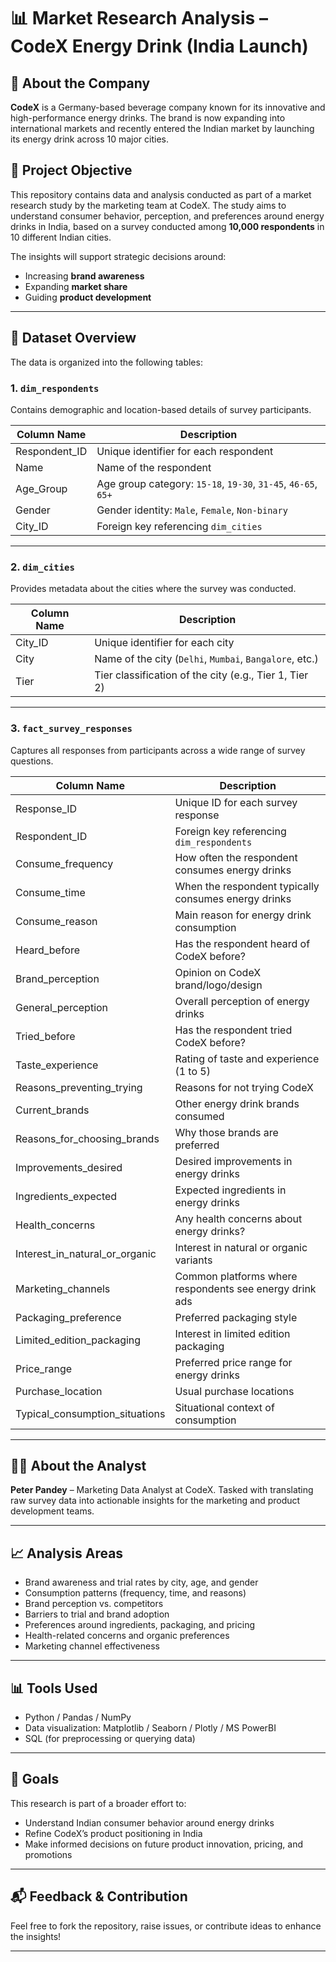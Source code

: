 # 📊 Market Research Analysis – CodeX Energy Drink (India Launch)

## 🏢 About the Company
**CodeX** is a Germany-based beverage company known for its innovative and high-performance energy drinks. The brand is now expanding into international markets and recently entered the Indian market by launching its energy drink across 10 major cities.

## 📌 Project Objective
This repository contains data and analysis conducted as part of a market research study by the marketing team at CodeX. The study aims to understand consumer behavior, perception, and preferences around energy drinks in India, based on a survey conducted among **10,000 respondents** in 10 different Indian cities.

The insights will support strategic decisions around:
- Increasing **brand awareness**
- Expanding **market share**
- Guiding **product development**

---

## 📁 Dataset Overview

The data is organized into the following tables:

### 1. `dim_respondents`
Contains demographic and location-based details of survey participants.

| Column Name     | Description |
|----------------|-------------|
| Respondent_ID   | Unique identifier for each respondent |
| Name            | Name of the respondent |
| Age_Group       | Age group category: `15-18`, `19-30`, `31-45`, `46-65`, `65+` |
| Gender          | Gender identity: `Male`, `Female`, `Non-binary` |
| City_ID         | Foreign key referencing `dim_cities` |

---

### 2. `dim_cities`
Provides metadata about the cities where the survey was conducted.

| Column Name | Description |
|-------------|-------------|
| City_ID     | Unique identifier for each city |
| City        | Name of the city (`Delhi`, `Mumbai`, `Bangalore`, etc.) |
| Tier        | Tier classification of the city (e.g., Tier 1, Tier 2) |

---

### 3. `fact_survey_responses`
Captures all responses from participants across a wide range of survey questions.

| Column Name                  | Description |
|-----------------------------|-------------|
| Response_ID                 | Unique ID for each survey response |
| Respondent_ID               | Foreign key referencing `dim_respondents` |
| Consume_frequency           | How often the respondent consumes energy drinks |
| Consume_time                | When the respondent typically consumes energy drinks |
| Consume_reason              | Main reason for energy drink consumption |
| Heard_before                | Has the respondent heard of CodeX before? |
| Brand_perception            | Opinion on CodeX brand/logo/design |
| General_perception          | Overall perception of energy drinks |
| Tried_before                | Has the respondent tried CodeX before? |
| Taste_experience            | Rating of taste and experience (1 to 5) |
| Reasons_preventing_trying   | Reasons for not trying CodeX |
| Current_brands              | Other energy drink brands consumed |
| Reasons_for_choosing_brands| Why those brands are preferred |
| Improvements_desired        | Desired improvements in energy drinks |
| Ingredients_expected        | Expected ingredients in energy drinks |
| Health_concerns             | Any health concerns about energy drinks? |
| Interest_in_natural_or_organic | Interest in natural or organic variants |
| Marketing_channels          | Common platforms where respondents see energy drink ads |
| Packaging_preference        | Preferred packaging style |
| Limited_edition_packaging   | Interest in limited edition packaging |
| Price_range                 | Preferred price range for energy drinks |
| Purchase_location           | Usual purchase locations |
| Typical_consumption_situations | Situational context of consumption |

---

## 👨‍💼 About the Analyst
**Peter Pandey** – Marketing Data Analyst at CodeX. Tasked with translating raw survey data into actionable insights for the marketing and product development teams.

---

## 📈 Analysis Areas
- Brand awareness and trial rates by city, age, and gender
- Consumption patterns (frequency, time, and reasons)
- Brand perception vs. competitors
- Barriers to trial and brand adoption
- Preferences around ingredients, packaging, and pricing
- Health-related concerns and organic preferences
- Marketing channel effectiveness

---

## 📊 Tools Used
- Python / Pandas / NumPy
- Data visualization: Matplotlib / Seaborn / Plotly / MS PowerBI
- SQL (for preprocessing or querying data)

---

## 🚀 Goals
This research is part of a broader effort to:
- Understand Indian consumer behavior around energy drinks
- Refine CodeX’s product positioning in India
- Make informed decisions on future product innovation, pricing, and promotions

---

## 📬 Feedback & Contribution
Feel free to fork the repository, raise issues, or contribute ideas to enhance the insights!

---
